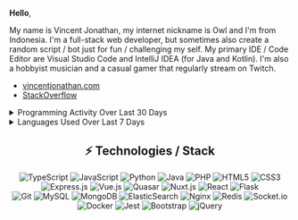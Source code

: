 
**Hello**,

My name is Vincent Jonathan, my internet nickname is Owl and I'm from Indonesia. I'm a full-stack web developer, but sometimes also create a random script / bot just for fun / challenging my self. My primary IDE / Code Editor are Visual Studio Code and IntelliJ IDEA (for Java and Kotlin). I'm also a hobbyist musician and a casual gamer that regularly stream on Twitch.
  
- [vincentjonathan.com](https://vincentjonathan.com)
- [StackOverflow](https://stackoverflow.com/users/12397250/owl)

<details>
  <summary>Programming Activity Over Last 30 Days</summary>
  <img src="https://wakatime.com/share/@Owl/90925276-2cc4-4c5f-8856-587de7716c10.svg"></img>  
</details>

<details>
  <summary>Languages Used Over Last 7 Days</summary>
  <img src="https://wakatime.com/share/@Owl/4a39ac32-cd52-49fc-aaa7-b59d4a737fa0.svg"></img>  
</details>

## <div align="center">⚡ Technologies / Stack </div>
<div align="center"> 
<img alt="TypeScript" src="https://img.shields.io/badge/typescript%20-%23007ACC.svg?&style=for-the-badge&logo=typescript&logoColor=white"/>
<img alt="JavaScript" src="https://img.shields.io/badge/javascript%20-%23323330.svg?&style=for-the-badge&logo=javascript&logoColor=%23F7DF1E"/>
<img alt="Python" src="https://img.shields.io/badge/python%20-%2314354C.svg?&style=for-the-badge&logo=python&logoColor=white"/>
<img alt="Java" src="https://img.shields.io/badge/java-%23ED8B00.svg?&style=for-the-badge&logo=java&logoColor=white"/>
<img alt="PHP" src="https://img.shields.io/badge/php-%23777BB4.svg?&style=for-the-badge&logo=php&logoColor=white"/>
<img alt="HTML5" src="https://img.shields.io/badge/html5%20-%23E34F26.svg?&style=for-the-badge&logo=html5&logoColor=white"/>
<img alt="CSS3" src="https://img.shields.io/badge/css3%20-%231572B6.svg?&style=for-the-badge&logo=css3&logoColor=white"/>
</div>

<div align="center">
<img alt="Express.js" src="https://img.shields.io/badge/express.js%20-%23404d59.svg?&style=for-the-badge"/>
<img alt="Vue.js" src="https://img.shields.io/badge/vuejs%20-%2335495e.svg?&style=for-the-badge&logo=vue.js&logoColor=%234FC08D"/>
<img alt="Quasar" src="https://img.shields.io/badge/quasar-253036?style=for-the-badge&logo=quasar&logoColor=40A0ED" />
<img alt="Nuxt.js" src="https://img.shields.io/badge/NuxtJS-3FB27F.svg?&style=for-the-badge&logo=Nuxt.js&logoColor=white" />
<img alt="React" src="https://img.shields.io/badge/react%20-%2320232a.svg?&style=for-the-badge&logo=react&logoColor=%2361DAFB"/>
<img alt="Flask" src="https://img.shields.io/badge/flask%20-%23000.svg?&style=for-the-badge&logo=flask&logoColor=white"/>
</div>

<div align="center">
<img alt="Git" src="https://img.shields.io/badge/git%20-%23F05033.svg?&style=for-the-badge&logo=git&logoColor=white"/>
<img alt="MySQL" src="https://img.shields.io/badge/mysql-%2300f.svg?&style=for-the-badge&logo=mysql&logoColor=white"/>
<img alt="MongoDB" src ="https://img.shields.io/badge/MongoDB-%234ea94b.svg?&style=for-the-badge&logo=mongodb&logoColor=white"/>
<img alt="ElasticSearch" src="https://img.shields.io/badge/-ElasticSearch-005571?style=for-the-badge&logo=elasticsearch"/>
<img alt="Nginx" src="https://img.shields.io/badge/nginx%20-%23009639.svg?&style=for-the-badge&logo=nginx&logoColor=white"/>
<img alt="Redis" src="https://img.shields.io/badge/redis-D12B1F?style=for-the-badge&logo=redis&logoColor=white"/>
<img alt="Socket.io" src="https://img.shields.io/badge/Socket.io-FFFFFF?style=for-the-badge&logo=socket.io&logoColor=black"/>
<img alt="Docker" src="https://img.shields.io/badge/docker%20-%230db7ed.svg?&style=for-the-badge&logo=docker&logoColor=white"/>
<img alt="Jest" src="https://img.shields.io/badge/-jest-%23C21325?&style=for-the-badge&logo=jest&logoColor=white"/>
<img alt="Bootstrap" src="https://img.shields.io/badge/bootstrap%20-%23563D7C.svg?&style=for-the-badge&logo=bootstrap&logoColor=white"/>
<img alt="jQuery" src="https://img.shields.io/badge/jquery%20-%230769AD.svg?&style=for-the-badge&logo=jquery&logoColor=white"/>
</div>

